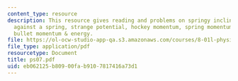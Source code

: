 ```yaml
---
content_type: resource
description: This resource gives reading and problems on springy incline, working
  against a spring, strange potential, hockey momentum, spring momentum & energy and
  bullet momentum & energy.
file: https://ol-ocw-studio-app-qa.s3.amazonaws.com/courses/8-01l-physics-i-classical-mechanics-fall-2005/eb062125b80900fab9107817416a73d1_ps07.pdf
file_type: application/pdf
resourcetype: Document
title: ps07.pdf
uid: eb062125-b809-00fa-b910-7817416a73d1
---
```


